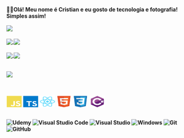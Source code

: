 <b>🧑🏿Olá! Meu nome é Cristian e eu gosto de tecnologia e fotografia! Simples assim!

<div>
  <a href="https://github.com/cristiancrocha85">
    <img align="center" src="https://github-readme-stats.vercel.app/api?username=cristiancrocha85&theme=tokyonight" />
  </a>
</div><br>

<a href="https://github.com/cristiancrocha85/SistemaWebFotografia">
  <img align="center" src="https://github-readme-stats.vercel.app/api/pin/?username=cristiancrocha85&theme=tokyonight&repo=SistemaWebFotografia" />
</a>

<a href="https://github.com/cristiancrocha85/CursoEmVideo">
  <img align="center" src="https://github-readme-stats.vercel.app/api/pin/?username=cristiancrocha85&theme=tokyonight&repo=CursoEmVideo" />
</a><br><br>
  
<a href="https://github.com/cristiancrocha85/Tutoriais_YouTube">
  <img align="center" src="https://github-readme-stats.vercel.app/api/pin/?username=cristiancrocha85&theme=tokyonight&repo=Tutoriais_YouTube" />
</a>
  
<a href="https://github.com/cristiancrocha85/cristiancrocha85.git">
  <img align="center" src="https://github-readme-stats.vercel.app/api/pin/?username=cristiancrocha85&theme=tokyonight&repo=cristiancrocha85" />
</a><br><br>

<a href="https://github.com/cristiancrocha85/github-readme-stats">
  <p><img align="center" src="https://github-readme-stats.vercel.app/api/top-langs/?username=cristiancrocha85&theme=tokyonight&layout=compact" /></p>
</a><br>

<div style="display: inline_block"><br>
  <img align="center" alt="Rafa-Js" height="30" width="40" src="https://raw.githubusercontent.com/devicons/devicon/master/icons/javascript/javascript-plain.svg">
  <img align="center" alt="Rafa-Ts" height="30" width="40" src="https://raw.githubusercontent.com/devicons/devicon/master/icons/typescript/typescript-plain.svg">
  <img align="center" alt="Rafa-React" height="30" width="40" src="https://raw.githubusercontent.com/devicons/devicon/master/icons/react/react-original.svg">
  <img align="center" alt="Rafa-HTML" height="30" width="40" src="https://raw.githubusercontent.com/devicons/devicon/master/icons/html5/html5-original.svg">
  <img align="center" alt="Rafa-CSS" height="30" width="40" src="https://raw.githubusercontent.com/devicons/devicon/master/icons/css3/css3-original.svg">
  <img align="center" alt="Rafa-Csharp" height="30" width="40" src="https://raw.githubusercontent.com/devicons/devicon/master/icons/csharp/csharp-original.svg">
</div>
<br>
  
![Udemy](https://img.shields.io/badge/Udemy-A435F0?style=for-the-badge&logo=Udemy&logoColor=white)
![Visual Studio Code](https://img.shields.io/badge/Visual%20Studio%20Code-0078d7.svg?style=for-the-badge&logo=visual-studio-code&logoColor=white)
![Visual Studio](https://img.shields.io/badge/Visual%20Studio-5C2D91.svg?style=for-the-badge&logo=visual-studio&logoColor=white)
![Windows](https://img.shields.io/badge/Windows-0078D6?style=for-the-badge&logo=windows&logoColor=white)
![Git](https://img.shields.io/badge/git-%23F05033.svg?style=for-the-badge&logo=git&logoColor=white)
![GitHub](https://img.shields.io/badge/github-%23121011.svg?style=for-the-badge&logo=github&logoColor=white)
